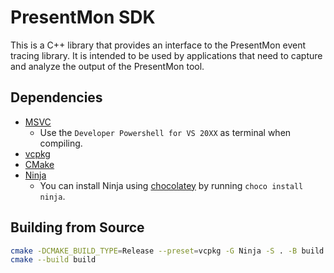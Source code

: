 # PresentMon SDK

This is a C++ library that provides an interface to the PresentMon event tracing library. It is intended to be used by applications that need to capture and analyze the output of the PresentMon tool.

## Dependencies
- [MSVC](https://visualstudio.microsoft.com/downloads/)
  - Use the `Developer Powershell for VS 20XX` as terminal when compiling.
- [vcpkg](https://learn.microsoft.com/en-us/vcpkg/get_started/get-started?pivots=shell-powershell)
- [CMake](https://cmake.org/download/)
- [Ninja](https://ninja-build.org/)
    - You can install Ninja using [chocolatey](https://chocolatey.org/) by running `choco install ninja`.

## Building from Source

```bash
cmake -DCMAKE_BUILD_TYPE=Release --preset=vcpkg -G Ninja -S . -B build
cmake --build build
```